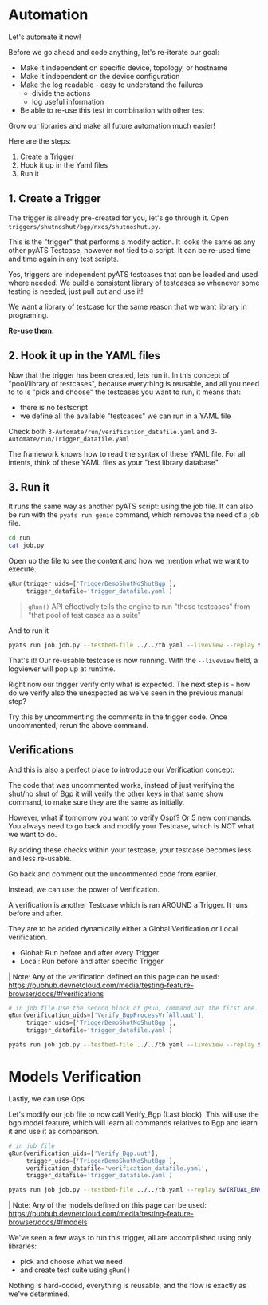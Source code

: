 # Automation

Let's automate it now!

Before we go ahead and code anything, let's re-iterate our goal:

* Make it independent on specific device, topology, or hostname
* Make it independent on the device configuration
* Make the log readable - easy to understand the failures
    * divide the actions
    * log useful information
* Be able to re-use this test in combination with other test

Grow our libraries and make all future automation much easier!

Here are the steps:

1. Create a Trigger
2. Hook it up in the Yaml files
3. Run it


## 1. Create a Trigger

The trigger is already pre-created for you, let's go through it.
Open `triggers/shutnoshut/bgp/nxos/shutnoshut.py`.

This is the "trigger" that performs a modify action. It looks the same as 
any other pyATS Testcase, however not tied to a script. It can be re-used time
and time again in any test scripts.

Yes, triggers are independent pyATS testcases that can be loaded and used where
needed. We build a consistent library of testcases so whenever 
some testing is needed, just pull out and use it!

We want a library of testcase for the same reason that we want library in programing.

**Re-use them.**

## 2. Hook it up in the YAML files

Now that the trigger has been created, lets run it. In this concept of 
"pool/library of testcases", because everything is reusable, and all you need to to is "pick and choose" the testcases you want to run, it means that:

- there is no testscript
- we define all the available "testcases" we can run in a YAML file

Check both `3-Automate/run/verification_datafile.yaml` and `3-Automate/run/Trigger_datafile.yaml`

The framework knows how to read the syntax of these YAML file. For all intents, think of these YAML files as your "test library database"

## 3. Run it

It runs the same way as another pyATS script: using the job file. It can also be run with the `pyats run genie` command, which removes the need of a job file.

```bash
cd run
cat job.py
```

Open up the file to see the content and how we mention what we want to execute.

```python
gRun(trigger_uids=['TriggerDemoShutNoShutBgp'],
     trigger_datafile='trigger_datafile.yaml')
```

> `gRun()` API effectively tells the engine to run "these testcases" from 
> "that pool of test cases as a suite"

And to run it

```bash
pyats run job job.py --testbed-file ../../tb.yaml --liveview --replay $VIRTUAL_ENV/testing-bootcamp/mocked_devices/3-automate/one/ 
```

That's it! Our re-usable testcase is now running. With the ``--liveview`` field, a logviewer will pop up at runtime.

Right now our trigger verify only what is expected. The next step is - how do we verify also the unexpected as we've seen in the previous manual step?

Try this by uncommenting the comments in the trigger code. Once uncommented, rerun the above command.


## Verifications

And this is also a perfect place to introduce our Verification concept:

The code that was uncommented works, instead of just verifying the shut/no shut
of Bgp it will verify the other keys in that same show command, to make sure
they are the same as initially.

However, what if tomorrow you want to verify Ospf? Or 5 new commands. You
always need to go back and modify your Testcase, which is NOT what we want to
do. 

By adding these checks within your testcase, your testcase becomes less and less re-usable.

Go back and comment out the uncommented code from earlier.

Instead, we can use the power of Verification.

A verification is another Testcase which is ran AROUND a Trigger. It runs before and after.

They are to be added dynamically either a Global Verification or Local verification.

- Global: Run before and after every Trigger
- Local: Run before and after specific Trigger

| Note: Any of the verification defined on this page can be used: https://pubhub.devnetcloud.com/media/testing-feature-browser/docs/#/verifications


```python
# in job file Use the second block of gRun, command out the first one.
gRun(verification_uids=['Verify_BgpProcessVrfAll.uut'],
     trigger_uids=['TriggerDemoShutNoShutBgp'],
     trigger_datafile='trigger_datafile.yaml')
```

```bash
pyats run job job.py --testbed-file ../../tb.yaml --liveview --replay $VIRTUAL_ENV/testing-bootcamp/mocked_devices/3-automate/two/
```

# Models Verification

Lastly, we can use Ops

Let's modify our job file to now call Verify_Bgp (Last block). This will use the bgp model feature, which will learn all commands relatives to Bgp and learn it and use it as comparison.

```python
# in job file
gRun(verification_uids=['Verify_Bgp.uut'],
     trigger_uids=['TriggerDemoShutNoShutBgp'],
     verification_datafile='verification_datafile.yaml',
     trigger_datafile='trigger_datafile.yaml')
```

```bash
pyats run job job.py --testbed-file ../../tb.yaml --replay $VIRTUAL_ENV/testing-bootcamp/mocked_devices/3-automate/three/
```

| Note: Any of the models defined on this page can be used: https://pubhub.devnetcloud.com/media/testing-feature-browser/docs/#/models

We've seen a few ways to run this trigger, all are accomplished using only libraries:
- pick and choose what we need
- and create test suite using `gRun()`

Nothing is hard-coded, everything is reusable, and the flow is exactly as
we've determined.
